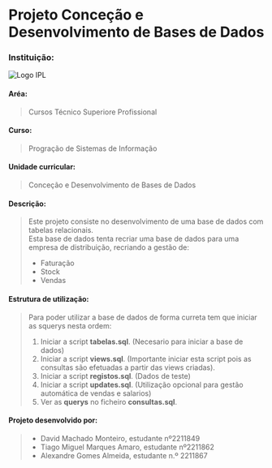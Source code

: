 # Projeto Conceção e Desenvolvimento de Bases de Dados
### Instituição:
![Logo IPL](https://www.ipleiria.pt/wp-content/uploads/2022/04/estg_h.svg)
#### Aréa:
>Cursos Técnico Superiore Profissional
#### Curso:
>Progração de Sistemas de Informação
#### Unidade curricular:
>Conceção e Desenvolvimento de Bases de Dados
#### Descrição:
>Este projeto consiste no desenvolvimento de uma base de dados com tabelas relacionais.\
>Esta base de dados tenta recriar uma base de dados para uma empresa de distribuição, recriando a gestão de:
>    - Faturação
>    - Stock
>    - Vendas
#### Estrutura de utilização:
>Para poder utilizar a base de dados de forma curreta tem que iniciar as squerys nesta ordem:
>1. Iniciar a script **tabelas.sql**. (Necesario para iniciar a base de dados)
>2. Iniciar a script **views.sql**. (Importante iniciar esta script pois as consultas são efetuadas a partir das views criadas).
>3. Iniciar a script **registos.sql**. (Dados de teste)
>4. Iniciar a script **updates.sql**. (Utilização opcional para gestão automática de vendas e salarios)
>5. Ver as **querys** no ficheiro **consultas.sql**. 
#### Projeto desenvolvido por:
>- David Machado Monteiro, estudante nº2211849
>- Tiago Miguel Marques Amaro, estudante nº2211862
>- Alexandre Gomes Almeida, estudante n.º 2211867
